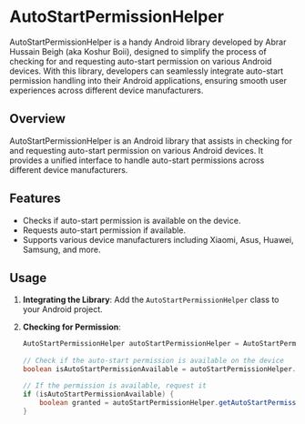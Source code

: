 # AutoStartPermissionHelper

AutoStartPermissionHelper is a handy Android library developed by Abrar Hussain Beigh (aka Koshur Boii), designed to simplify the process of checking for and requesting auto-start permission on various Android devices. With this library, developers can seamlessly integrate auto-start permission handling into their Android applications, ensuring smooth user experiences across different device manufacturers.

## Overview

AutoStartPermissionHelper is an Android library that assists in checking for and requesting auto-start permission on various Android devices. It provides a unified interface to handle auto-start permissions across different device manufacturers.

## Features

- Checks if auto-start permission is available on the device.
- Requests auto-start permission if available.
- Supports various device manufacturers including Xiaomi, Asus, Huawei, Samsung, and more.

## Usage

1. **Integrating the Library**: Add the `AutoStartPermissionHelper` class to your Android project.

2. **Checking for Permission**:

   ```java
   AutoStartPermissionHelper autoStartPermissionHelper = AutoStartPermissionHelper.getInstance();
		
   // Check if the auto-start permission is available on the device
   boolean isAutoStartPermissionAvailable = autoStartPermissionHelper.isAutoStartPermissionAvailable(this, false);
   
   // If the permission is available, request it
   if (isAutoStartPermissionAvailable) {
       boolean granted = autoStartPermissionHelper.getAutoStartPermission(this, true, false);
   }
```